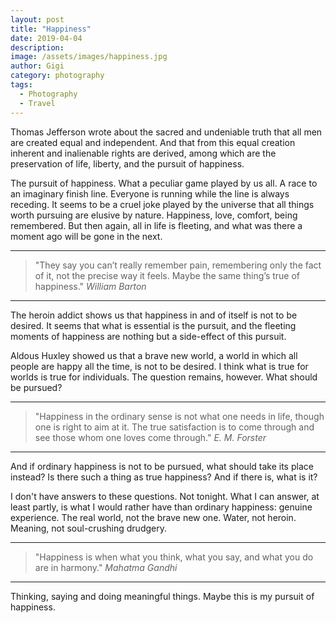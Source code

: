 ```yaml
---
layout: post
title: "Happiness"
date: 2019-04-04
description:
image: /assets/images/happiness.jpg
author: Gigi
category: photography
tags:
  - Photography
  - Travel
---
```


Thomas Jefferson wrote about the sacred and undeniable truth that all men are created equal and independent. And that from this equal creation inherent and inalienable rights are derived, among which are the preservation of life, liberty, and the pursuit of happiness.

The pursuit of happiness. What a peculiar game played by us all. A race to an imaginary finish line. Everyone is running while the line is always receding. It seems to be a cruel joke played by the universe that all things worth pursuing are elusive by nature. Happiness, love, comfort, being remembered. But then again, all in life is fleeting, and what was there a moment ago will be gone in the next.

---

<blockquote>
"They say you can’t really remember pain, remembering only the fact of it, not the precise way it feels. Maybe the same thing’s true of happiness."
<cite>William Barton</cite>
</blockquote>

---

The heroin addict shows us that happiness in and of itself is not to be desired. It seems that what is essential is the pursuit, and the fleeting moments of happiness are nothing but a side-effect of this pursuit.

Aldous Huxley showed us that a brave new world, a world in which all people are happy all the time, is not to be desired. I think what is true for worlds is true for individuals. The question remains, however. What should be pursued?

---

<blockquote>
"Happiness in the ordinary sense is not what one needs in life, though one is right to aim at it. The true satisfaction is to come through and see those whom one loves come through."
<cite>E. M. Forster</cite>
</blockquote>

---

And if ordinary happiness is not to be pursued, what should take its place instead? Is there such a thing as true happiness? And if there is, what is it?

I don't have answers to these questions. Not tonight. What I can answer, at least partly, is what I would rather have than ordinary happiness: genuine experience. The real world, not the brave new one. Water, not heroin. Meaning, not soul-crushing drudgery.

---

<blockquote>
"Happiness is when what you think, what you say, and what you do are in harmony."
<cite>Mahatma Gandhi</cite>
</blockquote>

---

Thinking, saying and doing meaningful things. Maybe this is my pursuit of happiness.

